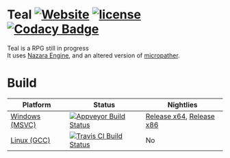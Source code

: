 # Teal [![Website](https://img.shields.io/website-Up-Down-brightgreen-red/http/shields.io.svg?style=plastic)](https://teal.shost.ca) [![license](https://img.shields.io/badge/license-MIT-blue.svg?style=plastic)](https://github.com/S6066/Teal/blob/master/LICENSE) [![Codacy Badge](https://api.codacy.com/project/badge/Grade/36b37f300ed84790ad6504794d974bf8)](https://www.codacy.com/app/samy6066/Teal?utm_source=github.com&amp;utm_medium=referral&amp;utm_content=S6066/Teal&amp;utm_campaign=Badge_Grade)

Teal is a RPG still in progress  
It uses [Nazara Engine](https://github.com/DigitalPulseSoftware/NazaraEngine), and an altered version of [micropather](https://github.com/leethomason/MicroPather).

# Build
Platform       | Status          | Nightlies
-------------- | --------------- | ------------------
[Windows (MSVC)](https://ci.appveyor.com/project/S6066/teal) | [![Appveyor Build Status](https://ci.appveyor.com/api/projects/status/github/S6066/Teal?branch=master&svg=true)](https://ci.appveyor.com/project/S6066/teal) | [Release x64](https://ci.appveyor.com/api/projects/S6066/Teal/artifacts/build%2Fresult%2FTealDemo.7z?branch=master&job=Environment:+CONFIG=Release,+SUFFIXDLL=.dll,+SUFFIXLIB=.lib,+PLATFORM=x64,+PLATFORMNAME=x64), [Release x86](https://ci.appveyor.com/api/projects/S6066/Teal/artifacts/build%2Fresult%2FTealDemo.7z?branch=master&job=Environment:+CONFIG=Release,+SUFFIXDLL=.dll,+SUFFIXLIB=.lib,+PLATFORM=x86,+PLATFORMNAME=Win32)
[Linux (GCC)](https://travis-ci.org/S6066/Teal) | [![Travis CI Build Status](https://travis-ci.org/S6066/Teal.svg?branch=master)](https://travis-ci.org/S6066/Teal) | No